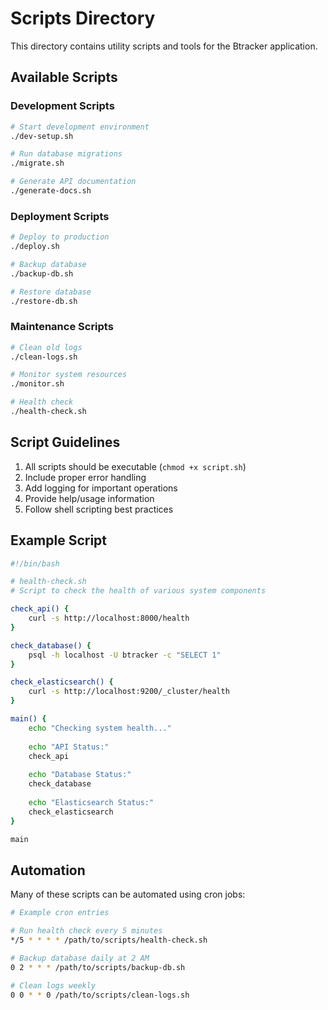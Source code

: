 # Scripts Directory

This directory contains utility scripts and tools for the Btracker application.

## Available Scripts

### Development Scripts

```bash
# Start development environment
./dev-setup.sh

# Run database migrations
./migrate.sh

# Generate API documentation
./generate-docs.sh
```

### Deployment Scripts

```bash
# Deploy to production
./deploy.sh

# Backup database
./backup-db.sh

# Restore database
./restore-db.sh
```

### Maintenance Scripts

```bash
# Clean old logs
./clean-logs.sh

# Monitor system resources
./monitor.sh

# Health check
./health-check.sh
```

## Script Guidelines

1. All scripts should be executable (`chmod +x script.sh`)
2. Include proper error handling
3. Add logging for important operations
4. Provide help/usage information
5. Follow shell scripting best practices

## Example Script

```bash
#!/bin/bash

# health-check.sh
# Script to check the health of various system components

check_api() {
    curl -s http://localhost:8000/health
}

check_database() {
    psql -h localhost -U btracker -c "SELECT 1"
}

check_elasticsearch() {
    curl -s http://localhost:9200/_cluster/health
}

main() {
    echo "Checking system health..."
    
    echo "API Status:"
    check_api
    
    echo "Database Status:"
    check_database
    
    echo "Elasticsearch Status:"
    check_elasticsearch
}

main
```

## Automation

Many of these scripts can be automated using cron jobs:

```bash
# Example cron entries

# Run health check every 5 minutes
*/5 * * * * /path/to/scripts/health-check.sh

# Backup database daily at 2 AM
0 2 * * * /path/to/scripts/backup-db.sh

# Clean logs weekly
0 0 * * 0 /path/to/scripts/clean-logs.sh
```